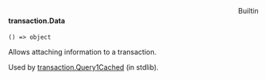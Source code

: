 <div style="float:right"><span class="builtin">Builtin</span></div>

#### transaction.Data

``` suneido
() => object
```

Allows attaching information to a transaction.

Used by [transaction.Query1Cached](<transaction.Query1Cached.md>) (in stdlib).
